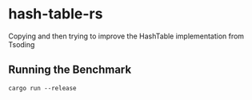 # hash-table-rs
Copying and then trying to improve the HashTable implementation from Tsoding

## Running the Benchmark

``` shell
cargo run --release
```
    
